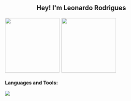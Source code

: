 ## <p align="center"> Hey! I'm Leonardo Rodrigues 

<div>
  <img align="left" height="180em" src="https://github-readme-stats.vercel.app/api?username=LeoRodrigues1&show_icons=true&theme=radical&include_all_commits=true&count_private=true"/>
  <p>&nbsp;<img align="center" height="180em" src="https://github-readme-stats.vercel.app/api/top-langs/?username=LeoRodrigues1&layout=compact&langs_count=6&theme=radical"/>
  
  <h3 align="left">Languages and Tools:</h3>
    <p align="left">
      <img src= "https://skillicons.dev/icons?i=cpp,java,python,mysql&theme=dark"/>
